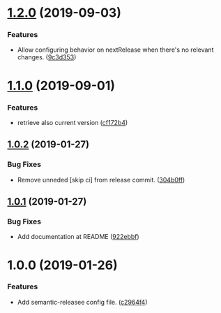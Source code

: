# [1.2.0](https://github.com/lluchmk/semantic-release-ado/compare/v1.1.0...v1.2.0) (2019-09-03)


### Features

* Allow configuring behavior on nextRelease when there's no relevant changes. ([9c3d353](https://github.com/lluchmk/semantic-release-ado/commit/9c3d353))

# [1.1.0](https://github.com/lluchmk/semantic-release-ado/compare/v1.0.2...v1.1.0) (2019-09-01)


### Features

* retrieve also current version ([cf172b4](https://github.com/lluchmk/semantic-release-ado/commit/cf172b4))

## [1.0.2](https://github.com/lluchmk/semantic-release-ado/compare/v1.0.1...v1.0.2) (2019-01-27)


### Bug Fixes

* Remove unneded [skip ci] from release commit. ([304b0ff](https://github.com/lluchmk/semantic-release-ado/commit/304b0ff))

## [1.0.1](https://github.com/lluchmk/semantic-release-ado/compare/v1.0.0...v1.0.1) (2019-01-27)


### Bug Fixes

* Add documentation at README ([922ebbf](https://github.com/lluchmk/semantic-release-ado/commit/922ebbf))

# 1.0.0 (2019-01-26)


### Features

* Add semantic-releasee config file. ([c2964f4](https://github.com/lluchmk/semantic-release-ado/commit/c2964f4))

